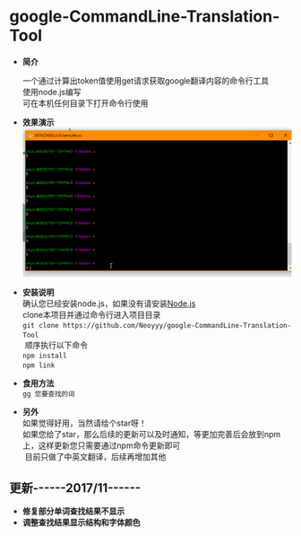 # google-CommandLine-Translation-Tool

 - **简介**  
 
    一个通过计算出token值使用get请求获取google翻译内容的命令行工具    
    使用node.js编写    
    可在本机任何目录下打开命令行使用  

 - **效果演示**
 ![](https://github.com/Neoyyy/google-CommandLine-Translation-Tool/blob/master/demo.gif)
 - **安装说明**    
   确认您已经安装node.js，如果没有请安装[Node.js](https://nodejs.org/zh-cn/)    
   clone本项目并通过命令行进入项目目录      
`git clone https://github.com/Neoyyy/google-CommandLine-Translation-Tool`  
  顺序执行以下命令  
   `npm install`  
   `npm link`   
 - **食用方法**    
 `gg 您要查找的词`  
 - **另外**  
   如果觉得好用，当然请给个star呀！  
   如果您给了star，那么后续的更新可以及时通知，等更加完善后会放到npm上，这样更新您只需要通过npm命令更新即可  
  目前只做了中英文翻译，后续再增加其他

## 更新------2017/11------    
 - **修复部分单词查找结果不显示**  
 - **调整查找结果显示结构和字体颜色**     
